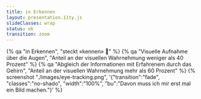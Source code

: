 ```yaml
---
title: in Erkennen
layout: presentation.11ty.js
slideClasses: wrap
status: ok
transition: zoom
---
```


{% qa "in Erkennen", "steckt «kennen» 🤪" %}
{% qa "Visuelle Aufnahme über die Augen", "Anteil an der visuellen Wahrnehmung weniger als 40 Prozent" %}
{% qa "Abgleich der Informationen mit Erfahrenem durch das Gehirn", "Anteil an der visuellen Wahrnehmung mehr als 60 Prozent" %}
{% screenshot "./images/eye-tracking.png", '{"transition":"fade", "classes":"no-shado", "width":"100%", "bu":"Davon muss ich mir erst mal ein Bild machen."}' %}